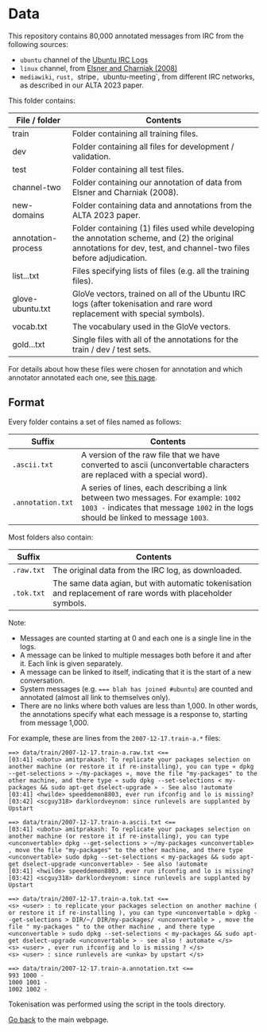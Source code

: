# Data

This repository contains 80,000 annotated messages from IRC from the following sources:
- `ubuntu` channel of the [Ubuntu IRC Logs](https://irclogs.ubuntu.com/)
- `linux` channel, from [Elsner and Charniak (2008)](https://www.asc.ohio-state.edu/elsner.14/resources/chat-manual.html)
- `mediawiki`, `rust, `stripe`, `ubuntu-meeting`, from different IRC networks, as described in our ALTA 2023 paper.

This folder contains:

File / folder      | Contents
------------------ | -----------
train              | Folder containing all training files.
dev                | Folder containing all files for development / validation.
test               | Folder containing all test files.
channel-two        | Folder containing our annotation of data from Elsner and Charniak (2008).
new-domains        | Folder containing data and annotations from the ALTA 2023 paper.
annotation-process | Folder containing (1) files used while developing the annotation scheme, and (2) the original annotations for dev, test, and channel-two files before adjudication.
list...txt         | Files specifying lists of files (e.g. all the training files).
glove-ubuntu.txt   | GloVe vectors, trained on all of the Ubuntu IRC logs (after tokenisation and rare word replacement with special symbols).
vocab.txt          | The vocabulary used in the GloVe vectors.
gold...txt         | Single files with all of the annotations for the train / dev / test sets.

For details about how these files were chosen for annotation and which annotator annotated each one, see [this page](./READ.history.md).

## Format

Every folder contains a set of files named as follows:

Suffix              | Contents
------------------- | -------------------------------
`.ascii.txt`        | A version of the raw file that we have converted to ascii (unconvertable characters are replaced with a special word).
`.annotation.txt`   | A series of lines, each describing a link between two messages. For example: `1002 1003 -` indicates that message `1002` in the logs should be linked to message `1003`. 

Most folders also contain:

Suffix              | Contents
------------------- | -------------------------------
`.raw.txt`          | The original data from the IRC log, as downloaded.
`.tok.txt`          | The same data agian, but with automatic tokenisation and replacement of rare words with placeholder symbols.

Note:
- Messages are counted starting at 0 and each one is a single line in the logs.
- A message can be linked to multiple messages both before it and after it. Each link is given separately.
- A message can be linked to itself, indicating that it is the start of a new conversation.
- System messages (e.g. `=== blah has joined #ubuntu`) are counted and annotated (almost all link to themselves only).
- There are no links where both values are less than 1,000. In other words, the annotations specify what each message is a response to, starting from message 1,000.

For example, these are lines from the `2007-12-17.train-a.*` files:

```
==> data/train/2007-12-17.train-a.raw.txt <==
[03:41] <ubotu> amitprakash: To replicate your packages selection on another machine (or restore it if re-installing), you can type « dpkg --get-selections > ~/my-packages », move the file "my-packages" to the other machine, and there type « sudo dpkg --set-selections < my-packages && sudo apt-get dselect-upgrade » - See also !automate
[03:41] <hwilde> speeddemon8803, ever run ifconfig and lo is missing?
[03:42] <scguy318> darklordveynom: since runlevels are supplanted by Upstart

==> data/train/2007-12-17.train-a.ascii.txt <==
[03:41] <ubotu> amitprakash: To replicate your packages selection on another machine (or restore it if re-installing), you can type <unconvertable> dpkg --get-selections > ~/my-packages <unconvertable> , move the file "my-packages" to the other machine, and there type <unconvertable> sudo dpkg --set-selections < my-packages && sudo apt-get dselect-upgrade <unconvertable> - See also !automate
[03:41] <hwilde> speeddemon8803, ever run ifconfig and lo is missing?
[03:42] <scguy318> darklordveynom: since runlevels are supplanted by Upstart

==> data/train/2007-12-17.train-a.tok.txt <==
<s> <user> : to replicate your packages selection on another machine ( or restore it if re-installing ), you can type <unconvertable > dpkg --get-selections > DIR/~/ DIR/my-packages/ <unconvertable > , move the file " my-packages " to the other machine , and there type <unconvertable > sudo dpkg --set-selections < my-packages && sudo apt-get dselect-upgrade <unconvertable > - see also ! automate </s>
<s> <user> , ever run ifconfig and lo is missing ? </s>
<s> <user> : since runlevels are <unka> by upstart </s>

==> data/train/2007-12-17.train-a.annotation.txt <==
993 1000 -
1000 1001 -
1002 1002 -
```

Tokenisation was performed using the script in the tools directory.

[Go back](./../) to the main webpage.
